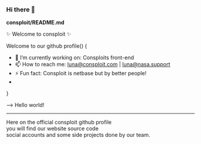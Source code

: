 ### Hi there 👋

**consploit/README.md** 

✨ Welcome to consploit ✨

Welcome to our github profile() {
  - 🔭 I’m currently working on: Consploits front-end
  - 📫 How to reach me: luna@consploit.com | luna@nasa.support
  - ⚡ Fun fact: Consploit is netbase but by better people!
  - 
}

<p>
--> Hello world!<br>
    <hr>
    Here on the official consploit github profile<br>
    you will find our website source code<br>
    social accounts and some side projects done by our team.<br>
    
</p>
